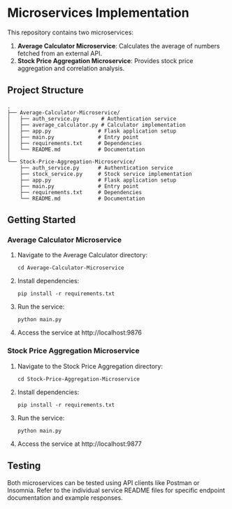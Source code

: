 # Microservices Implementation

This repository contains two microservices:

1. **Average Calculator Microservice**: Calculates the average of numbers fetched from an external API.
2. **Stock Price Aggregation Microservice**: Provides stock price aggregation and correlation analysis.

## Project Structure

```
.
├── Average-Calculator-Microservice/
│   ├── auth_service.py       # Authentication service
│   ├── average_calculator.py # Calculator implementation
│   ├── app.py               # Flask application setup
│   ├── main.py              # Entry point
│   ├── requirements.txt     # Dependencies
│   └── README.md            # Documentation
│
└── Stock-Price-Aggregation-Microservice/
    ├── auth_service.py      # Authentication service
    ├── stock_service.py     # Stock service implementation
    ├── app.py               # Flask application setup
    ├── main.py              # Entry point
    ├── requirements.txt     # Dependencies
    └── README.md            # Documentation
```

## Getting Started

### Average Calculator Microservice

1. Navigate to the Average Calculator directory:
   ```
   cd Average-Calculator-Microservice
   ```

2. Install dependencies:
   ```
   pip install -r requirements.txt
   ```

3. Run the service:
   ```
   python main.py
   ```

4. Access the service at http://localhost:9876

### Stock Price Aggregation Microservice

1. Navigate to the Stock Price Aggregation directory:
   ```
   cd Stock-Price-Aggregation-Microservice
   ```

2. Install dependencies:
   ```
   pip install -r requirements.txt
   ```

3. Run the service:
   ```
   python main.py
   ```

4. Access the service at http://localhost:9877

## Testing

Both microservices can be tested using API clients like Postman or Insomnia. Refer to the individual service README files for specific endpoint documentation and example responses.